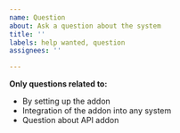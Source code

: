 ```yaml
---
name: Question
about: Ask a question about the system
title: ''
labels: help wanted, question
assignees: ''

---
```


**Only questions related to:**
- By setting up the addon
- Integration of the addon into any system
- Question about API addon
